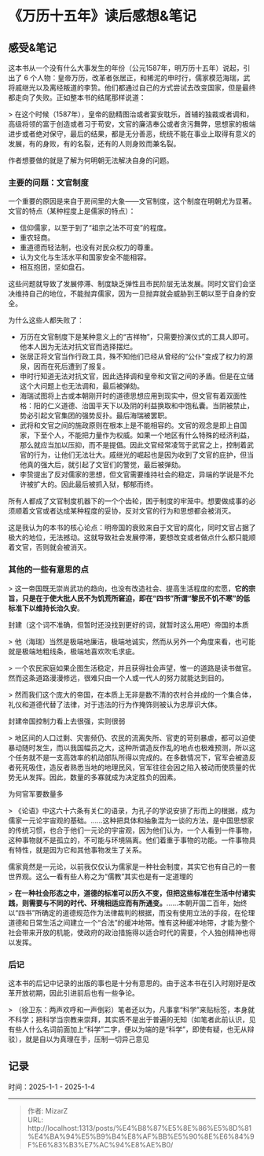 # 《万历十五年》读后感想&amp;笔记


## 感受&amp;笔记
这本书从一个没有什么大事发生的年份（公元1587年，明万历十五年）说起，引出了 6 个人物：皇帝万历，改革者张居正，和稀泥的申时行，儒家模范海瑞，武将戚继光以及离经叛道的李贽。他们都通过自己的方式尝试去改变国家，但是最终都走向了失败。正如整本书的结尾那样说道：

&gt; 在这个时候（1587年），皇帝的励精图治或者宴安耽乐，首辅的独裁或者调和，高级将领的富于创造或者习于苟安，文官的廉洁奉公或者贪污舞弊，思想家的极端进步或者绝对保守，最后的结果，都是无分善恶，统统不能在事业上取得有意义的发展，有的身败，有的名裂，还有的人则身败而兼名裂。

作者想要做的就是了解为何明朝无法解决自身的问题。

### 主要的问题：文官制度
一个重要的原因是来自于房间里的大象——文官制度，这个制度在明朝尤为显著。文官的特点（某种程度上是儒家的特点）：
- 信仰儒家，以至于到了“祖宗之法不可变”的程度。
- 重农轻商。
- 重道德而轻法制，也没有对民众权力的尊重。
- 认为文化与生活水平和国家安全不能相容。
- 相互抱团，坚如盘石。
 
 这些问题就导致了发展停滞、制度缺乏弹性且市民阶层无法发展。同时文官们会坚决维持自己的地位，不能抛弃儒家，因为一旦抛弃就会威胁到王朝以至于自身的安全。

 为什么这些人都失败了：
- 万历在文官制度下是某种意义上的“吉祥物”，只需要扮演仪式的工具人即可。他本人因为无法对抗文官而选择摆烂。
- 张居正将文官当作行政工具，殊不知他们已经从曾经的“公仆”变成了权力的源泉，因而在死后遭到了报复。
- 申时行知道无法对抗文官，因此选择调和皇帝和文官之间的矛盾。但是在立储这个大问题上也无法调和，最后被弹劾。
- 海瑞试图将上古或本朝刚开时的道德思想应用到现实中，但文官有着双面性格：阳的仁义道德、治国平天下以及阴的利益换取和中饱私囊。当阴被禁止，势必引起文官集团的强势反扑。最后海瑞被罢职。
- 武将和文官之间的施政原则在根本上是不能相容的。文官的观念是即上自国家，下至个人，不能把力量作为权威。如果一个地区有什么特殊的经济利益，那么就应当加以压抑，而不是提倡。因此文官经常凌驾于武官之上，控制着武官的行为，让他们无法壮大。戚继光的崛起也是因为收到了文官的庇护，但当他真的强大后，就引起了文官们的警觉，最后被弹劾。
- 李贽提出了反对儒家的思想，但文官需要维持社会的稳定，异端的学说是不允许被扩大的。因此最后被抓入狱，郁郁而终。

所有人都成了文官制度机器下的一个个齿轮，困于制度的牢笼中。想要做成事的必须顺着文官或者达成某种程度的妥协，反对文官的行为和思想都会被消灭。

这是我认为的本书的核心论点：明帝国的衰败来自于文官的腐化，同时文官占据了极大的地位，无法撼动。这就导致社会发展停滞，要想改变或者做点什么都只能顺着文官，否则就会被消灭。

### 其他的一些有意思的点

&gt; 这一帝国既无崇尚武功的趋向，也没有改造社会、提高生活程度的宏愿，**它的宗旨，只是在于使大批人民不为饥荒所窘迫，即在“四书”所谓“黎民不饥不寒”的低标准下以维持长治久安**。

封建（这个词不准确，但暂时还没找到更好的词，就暂时这么用吧）帝国的本质


&gt; 他（海瑞）当然是极端地廉洁，极端地诚实，然而从另外一个角度来看，也可能就是极端地粗线条，极端地喜欢吹毛求疵。


&gt; 一个农民家庭如果企图生活稳定，并且获得社会声望，惟一的道路是读书做官。然而这条道路漫漫修远，很难只由一个人或一代人的努力就能达到目的。


&gt; 然而我们这个庞大的帝国，在本质上无非是数不清的农村合并成的一个集合体，礼仪和道德代替了法律，对于违法的行为作掩饰则被认为忠厚识大体。

封建帝国控制力看上去很强，实则很弱

&gt; 地区间的人口过剩、灾害频仍、农民的流离失所、官吏的苛刻暴虐，都可以迫使暴动随时发生，而以我国幅员之大，这种所谓造反作乱的地点也极难预测，所以这个任务就不是一支高效率的机动部队所得以完成的。在多数情况下，官军会被造反者死死吸住，造反者熟悉当地的地理民风，官军往往会因之陷入被动而使质量的优势无从发挥。因此，数量的多寡就成为决定胜负的因素。

为何官军要数量多

&gt; 《论语》中这六十六条有关仁的语录，为孔子的学说安排了形而上的根据，成为儒家一元论宇宙观的基础。……这种把具体和抽象混为一谈的方法，是中国思想家的传统习惯，也合于他们一元论的宇宙观，因为他们认为，一个人看到一件事物，这种事物就不是孤立的，不可能与环境隔离。他们着重于事物的功能。一件事物具有特性，就是因为它和其他事物发生了关系。

儒家竟然是一元论，以前我仅仅认为儒家是一种社会制度，其实它也有自己的一套世界观。这么一看有些人称之为“儒教”其实也是有一定道理的

&gt; **在一种社会形态之中，道德的标准可以历久不变，但把这些标准在生活中付诸实践，则需要与不同的时代、环境相适应而有所通变。**……本朝开国二百年，始终以“四书”所确定的道德规范作为法律裁判的根据，而没有使用立法的手段，在伦理道德和日常生活之间建立一个“合法”的缓冲地带。惟有这种缓冲地带，才能为整个社会带来开放的机能，使政府的政治措施得以适合时代的需要，个人独创精神也得以发挥。

### 后记
这本书的后记中记录的出版的事也是十分有意思的。由于这本书在引入时刚好是改革开放初期，因此引进前后也有一些争论。

&gt; （徐卫东：两声欢呼和一声倒彩）笔者还以为，凡事拿“科学”来贴标签，本身就不科学；把科学当宗教来崇拜，其实质不是出于普遍的无知（如笔者此前认识，见有些人什么名词前面加上“科学”二字，便以为端的是“科学”，即使有疑，也无从辩驳），就是自以为真理在手，压制一切异己意见

## 记录
时间：2025-1-1 - 2025-1-4

---

> 作者: MizarZ  
> URL: http://localhost:1313/posts/%E4%B8%87%E5%8E%86%E5%8D%81%E4%BA%94%E5%B9%B4%E8%AF%BB%E5%90%8E%E6%84%9F%E6%83%B3%E7%AC%94%E8%AE%B0/  

